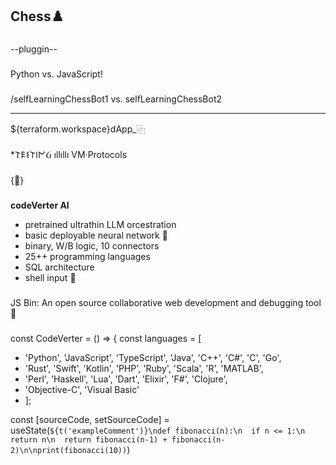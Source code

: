 ## Chess♟️
###
--pluggin--
###
Python vs. JavaScript!
###
/selfLearningChessBot1 vs. 
selfLearningChessBot2

-----------------------------
${terraform.workspace}dApp_⿻
###
*𐌕𐌄𐌔𐌕𐌉𐌍Ᏽ ıllıllı VM·Protocols
###
{🔧}


###
__codeVerter AI__
*  pretrained ultrathin LLM orcestration
*  basic deployable neural network 🌱
*  binary, W/B logic, 10 connectors
*  25++ programming languages
*  SQL architecture
*  shell input 💉


###
JS Bin: 
An open source collaborative web development and debugging tool 🚯


###
const CodeVerter = () => {
  const languages = [
-    'Python', 'JavaScript', 'TypeScript', 'Java', 'C++', 'C#', 'C', 'Go', 
-    'Rust', 'Swift', 'Kotlin', 'PHP', 'Ruby', 'Scala', 'R', 'MATLAB', 
-    'Perl', 'Haskell', 'Lua', 'Dart', 'Elixir', 'F#', 'Clojure', 
-    'Objective-C', 'Visual Basic'
-    ];

  const [sourceCode, setSourceCode] = useState(`${t('exampleComment')}\ndef fibonacci(n):\n  if n <= 1:\n  return n\n  return fibonacci(n-1) + fibonacci(n-2)\n\nprint(fibonacci(10))`)

